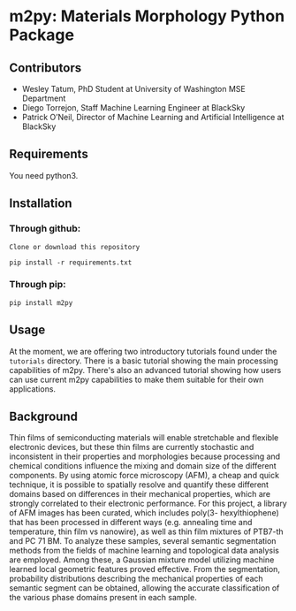 # m2py: Materials Morphology Python Package

## Contributors

- Wesley Tatum, PhD Student at University of Washington MSE Department
- Diego Torrejon, Staff Machine Learning Engineer at BlackSky
- Patrick O’Neil, Director of Machine Learning and Artificial Intelligence at BlackSky

## Requirements

You need python3.

## Installation

### Through github:
`Clone or download this repository`

`pip install -r requirements.txt`

### Through pip:
`pip install m2py`

## Usage
At the moment, we are offering two introductory tutorials found under the `tutorials` directory. There is a basic tutorial showing the main processing capabilities of m2py. There's also an advanced tutorial showing how users can use current m2py capabilities to make them suitable for their own applications.

## Background

Thin films of semiconducting materials will enable stretchable and flexible electronic
devices, but these thin films are currently stochastic and inconsistent in their properties and
morphologies because processing and chemical conditions influence the mixing and domain size
of the different components. By using atomic force microscopy (AFM), a cheap and quick
technique, it is possible to spatially resolve and quantify these different domains based on
differences in their mechanical properties, which are strongly correlated to their electronic
performance. For this project, a library of AFM images has been curated, which includes poly(3-
hexylthiophene) that has been processed in different ways (e.g. annealing time and temperature,
thin film vs nanowire), as well as thin film mixtures of PTB7-th and PC 71 BM. To analyze these
samples, several semantic segmentation methods from the fields of machine learning and
topological data analysis are employed. Among these, a Gaussian mixture model utilizing
machine learned local geometric features proved effective. From the segmentation, probability
distributions describing the mechanical properties of each semantic segment can be obtained,
allowing the accurate classification of the various phase domains present in each sample.
